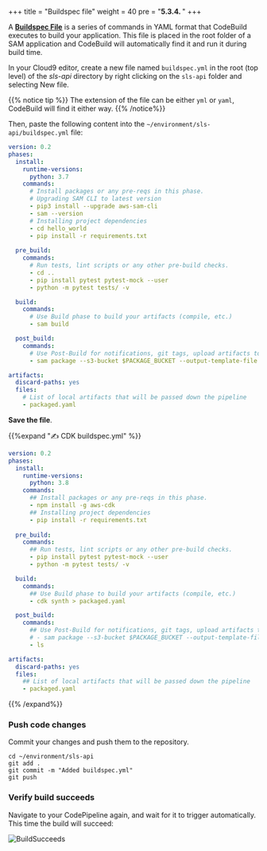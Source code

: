+++
title = "Buildspec file"
weight = 40
pre = "<b>5.3.4. </b>"
+++

A **[Buildspec File](https://docs.aws.amazon.com/codebuild/latest/userguide/build-spec-ref.html)** is a series of commands in YAML format that CodeBuild executes to build your application. This file is placed in the root folder of a SAM application and CodeBuild will automatically find it and run it during build time.

In your Cloud9 editor, create a new file named `buildspec.yml` in the root (top level) of the _sls-api_ directory by right clicking on the `sls-api` folder and selecting New file.

{{% notice tip %}}
The extension of the file can be either `yml` or `yaml`, CodeBuild will find it either way.
{{% /notice%}}

Then, paste the following content into the `~/environment/sls-api/buildspec.yml` file:

```yaml
version: 0.2
phases:
  install:
    runtime-versions:
      python: 3.7
    commands:
      # Install packages or any pre-reqs in this phase.
      # Upgrading SAM CLI to latest version
      - pip3 install --upgrade aws-sam-cli
      - sam --version
      # Installing project dependencies
      - cd hello_world
      - pip install -r requirements.txt
  
  pre_build:
    commands:
      # Run tests, lint scripts or any other pre-build checks.
      - cd ..
      - pip install pytest pytest-mock --user
      - python -m pytest tests/ -v

  build:
    commands:
      # Use Build phase to build your artifacts (compile, etc.)
      - sam build

  post_build:
    commands:
      # Use Post-Build for notifications, git tags, upload artifacts to S3
      - sam package --s3-bucket $PACKAGE_BUCKET --output-template-file packaged.yaml

artifacts:
  discard-paths: yes
  files:
    # List of local artifacts that will be passed down the pipeline
    - packaged.yaml
```

**Save the file**. 

{{%expand "✍️ CDK buildspec.yml" %}}
```yaml
version: 0.2
phases:
  install:
    runtime-versions:
      python: 3.8
    commands:
      ## Install packages or any pre-reqs in this phase.
      - npm install -g aws-cdk
      ## Installing project dependencies
      - pip install -r requirements.txt
  
  pre_build:
    commands:
      ## Run tests, lint scripts or any other pre-build checks.
      - pip install pytest pytest-mock --user
      - python -m pytest tests/ -v

  build:
    commands:
      ## Use Build phase to build your artifacts (compile, etc.)
      - cdk synth > packaged.yaml

  post_build:
    commands:
      ## Use Post-Build for notifications, git tags, upload artifacts to S3
      # - sam package --s3-bucket $PACKAGE_BUCKET --output-template-file packaged.yaml
      - ls

artifacts:
  discard-paths: yes
  files:
    ## List of local artifacts that will be passed down the pipeline
    - packaged.yaml
```
{{% /expand%}}

### Push code changes

Commit your changes and push them to the repository.

```
cd ~/environment/sls-api
git add .
git commit -m "Added buildspec.yml"
git push
```

### Verify build succeeds

Navigate to your CodePipeline again, and wait for it to trigger automatically. This time the build will succeed: 

![BuildSucceeds](/images/build-pipeline/pipeline-verify-success.png)